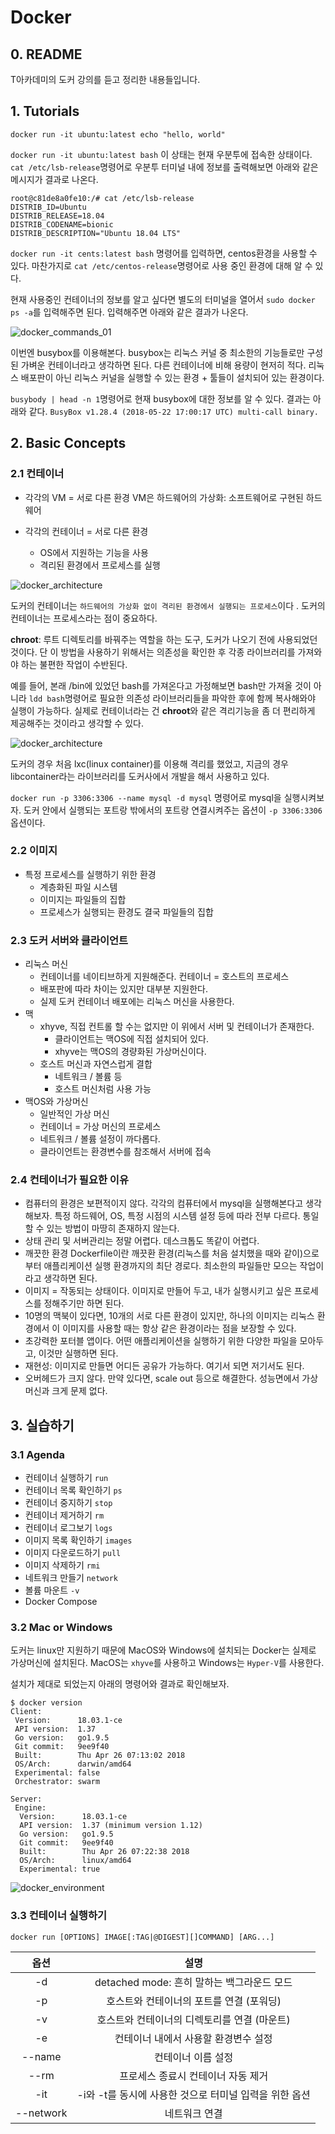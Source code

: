 

# Docker

## 0. README

T아카데미의 도커 강의를 듣고 정리한 내용들입니다.

## 1. Tutorials

`docker run -it ubuntu:latest echo "hello, world"`

`docker run -it ubuntu:latest bash`
이 상태는 현재 우분투에 접속한 상태이다. `cat /etc/lsb-release`명령어로 우분투 터미널 내에 정보를 출력해보면 아래와 같은 메시지가 결과로 나온다.
```
root@c81de8a0fe10:/# cat /etc/lsb-release
DISTRIB_ID=Ubuntu
DISTRIB_RELEASE=18.04
DISTRIB_CODENAME=bionic
DISTRIB_DESCRIPTION="Ubuntu 18.04 LTS"
```



`docker run -it cents:latest bash` 명령어를 입력하면,  centos환경을 사용할 수 있다. 마찬가지로 `cat /etc/centos-release`명령어로 사용 중인 환경에 대해 알 수 있다.

현재 사용중인 컨테이너의 정보를 알고 싶다면 별도의 터미널을 열어서 `sudo docker ps -a`를 입력해주면 된다. 입력해주면 아래와 같은 결과가 나온다.

![docker_commands_01](/Users/wisecow/Documents/GitHub/TodayILearned/Docker/images/docker_commands_01.png)

이번엔 busybox를 이용해본다. busybox는 리눅스 커널 중 최소한의 기능들로만 구성된 가벼운 컨테이너라고 생각하면 된다. 다른 컨테이너에 비해 용량이 현저히 적다.
리눅스 배포판이 아닌 리눅스 커널을 실행할 수 있는 환경 + 툴들이 설치되어 있는 환경이다.

`busybody | head -n 1`명령어로 현재 busybox에 대한 정보를 알 수 있다. 결과는 아래와 같다.
`BusyBox v1.28.4 (2018-05-22 17:00:17 UTC) multi-call binary.`



## 2. Basic Concepts

### 2.1 컨테이너

* 각각의 VM = 서로 다른 환경
  VM은 하드웨어의 가상화: 소프트웨어로 구현된 하드웨어

* 각각의 컨테이너 = 서로 다른 환경
  * OS에서 지원하는 기능을 사용
  * 격리된 환경에서 프로세스를 실행

![docker_architecture](/Users/wisecow/Documents/GitHub/TodayILearned/Docker/images/docker_architecture_01.jpg)

도커의 컨테이너는 `하드웨어의 가상화 없이 격리된 환경에서 실행되는 프로세스`이다 . 도커의 컨테이너는 프로세스라는 점이 중요하다.

**chroot**: 루트 디렉토리를 바꿔주는 역할을 하는 도구, 도커가 나오기 전에 사용되었던 것이다. 단 이 방법을 사용하기 위해서는 의존성을 확인한 후 각종 라이브러리를 가져와야 하는 불편한 작업이 수반된다.

예를 들어, 본래 /bin에 있었던 bash를 가져온다고 가정해보면 bash만 가져올 것이 아니라 `ldd bash`명령어로 필요한 의존성 라이브러리들을 파악한 후에 함께 복사해와야 실행이 가능하다.
실제로 컨테이너라는 건 **chroot**와 같은 격리기능을 좀 더 편리하게 제공해주는 것이라고 생각할 수 있다.

![docker_architecture](/Users/wisecow/Documents/GitHub/TodayILearned/Docker/images/docker_architecture_02.png)

도커의 경우 처음 lxc(linux container)를 이용해 격리를 했었고, 지금의 경우 libcontainer라는 라이브러리를 도커사에서 개발을 해서 사용하고 있다.

`docker run -p 3306:3306 --name mysql -d mysql` 명령어로 mysql을 실행시켜보자. 도커 안에서 실행되는 포트랑 밖에서의 포트랑 연결시켜주는 옵션이 `-p 3306:3306` 옵션이다. 

### 2.2 이미지

* 특정 프로세스를 실행하기 위한 환경
  * 계층화된 파일 시스템
  * 이미지는 파일들의 집합
  * 프로세스가 실행되는 환경도 결국 파일들의 집합

### 2.3 도커 서버와 클라이언트

* 리눅스 머신
  * 컨테이너를 네이티브하게 지원해준다. 컨테이너 = 호스트의 프로세스
  * 배포판에 따라 차이는 있지만 대부분 지원한다.
  * 실제 도커 컨테이너 배포에는 리눅스 머신을 사용한다.
* 맥
  * xhyve, 직접 컨트롤 할 수는 없지만 이 위에서 서버 및 컨테이너가 존재한다.
    * 클라이언트는 맥OS에 직접 설치되어 있다. 
    * xhyve는 맥OS의 경량화된 가상머신이다.
  * 호스트 머신과 자연스럽게 결합
    * 네트워크 / 볼륨 등
    * 호스트 머신처럼 사용 가능
* 맥OS와 가상머신
  * 일반적인 가상 머신
  * 컨테이너 = 가상 머신의 프로세스
  * 네트워크 / 볼륨 설정이 까다롭다.
  * 클라이언트는 환경변수를 참조해서 서버에 접속



### 2.4 컨테이너가 필요한 이유

* 컴퓨터의 환경은 보편적이지 않다.
  각각의 컴퓨터에서 mysql을 실행해본다고 생각해보자. 특정 하드웨어, OS, 특정 시점의 시스템 설정 등에 따라 전부 다르다. 통일할 수 있는 방법이 마땅히 존재하지 않는다.
* 상태 관리 및 서버관리는 정말 어렵다. 데스크톱도 똑같이 어렵다.
* 깨끗한 환경
  Dockerfile이란 깨끗환 환경(리눅스를 처음 설치했을 때와 같이)으로부터 애플리케이션 실행 환경까지의 최단 경로다. 
  최소한의 파일들만 모으는 작업이라고 생각하면 된다.
* 이미지 = 작동되는 상태이다. 이미지로 만들어 두고, 내가 실행시키고 싶은 프로세스를 정해주기만 하면 된다.
* 10명의 맥북이 있다면, 10개의 서로 다른 환경이 있지만, 하나의 이미지는 리눅스 환경에서 이 이미지를 사용할 때는 항상 같은 환경이라는 점을 보장할 수 있다.
* 초강력한 포터블 앱이다. 어떤 애플리케이션을 실행하기 위한 다양한 파일을 모아두고, 이것만 실행하면 된다.
* 재현성: 이미지로 만들면 어디든 공유가 가능하다. 여기서 되면 저기서도 된다.
* 오버헤드가 크지 않다. 만약 있다면, scale out 등으로 해결한다. 성능면에서 가상머신과 크게 문제 없다.



## 3. 실습하기

### 3.1 Agenda

* 컨테이너 실행하기 `run`
* 컨테이너 목록 확인하기 `ps`
* 컨테이너 중지하기 `stop`
* 컨테이너 제거하기 `rm`
* 컨테이너 로그보기 `logs`
* 이미지 목록 확인하기 `images`
* 이미지 다운로드하기 `pull`
* 이미지 삭제하기 `rmi`
* 네트워크 만들기 `network`
* 볼륨 마운트 `-v`
* Docker Compose



### 3.2 Mac or Windows

도커는 linux만 지원하기 때문에 MacOS와 Windows에 설치되는 Docker는 실제로 가상머신에 설치된다. MacOS는 `xhyve`를 사용하고 Windows는 `Hyper-V`를 사용한다.

설치가 제대로 되었는지 아래의 명령어와 결과로 확인해보자.

```
$ docker version
Client:
 Version:      18.03.1-ce
 API version:  1.37
 Go version:   go1.9.5
 Git commit:   9ee9f40
 Built:        Thu Apr 26 07:13:02 2018
 OS/Arch:      darwin/amd64
 Experimental: false
 Orchestrator: swarm

Server:
 Engine:
  Version:      18.03.1-ce
  API version:  1.37 (minimum version 1.12)
  Go version:   go1.9.5
  Git commit:   9ee9f40
  Built:        Thu Apr 26 07:22:38 2018
  OS/Arch:      linux/amd64
  Experimental: true
```



![docker_environment](/Users/wisecow/Documents/GitHub/TodayILearned/Docker/images/docker_environment_01.jpg)

### 3.3 컨테이너 실행하기

`docker run [OPTIONS] IMAGE[:TAG|@DIGEST][]COMMAND] [ARG...]`

|   옵션    |                          설명                          |
| :-------: | :----------------------------------------------------: |
|    -d     |       detached mode: 흔히 말하는 백그라운드 모드       |
|    -p     |        호스트와 컨테이너의 포트를 연결 (포워딩)        |
|    -v     |      호스트와 컨테이너의 디렉토리를 연결 (마운트)      |
|    -e     |          컨테이너 내에서 사용할 환경변수 설정          |
|  --name   |                   컨테이너 이름 설정                   |
|   --rm    |           프로세스 종료시 컨테이너 자동 제거           |
|    -it    | -i와 -t를 동시에 사용한 것으로 터미널 입력을 위한 옵션 |
| --network |                     네트워크 연결                      |

